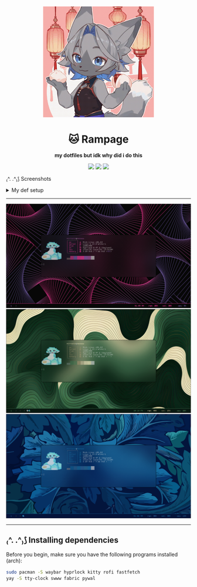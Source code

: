 <p align="center">
  <img src="examples/okay.gif" alt="Rampage" width="60%">
</p>

<h1 align="center">🐱 Rampage</h1>

<p align="center">
  <b>my dotfiles but idk why did i do this</b>  
</p>

<p align="center">
  <img src="https://img.shields.io/github/repo-size/mirroxin/rampage?style=for-the-badge">
  <img src="https://img.shields.io/github/last-commit/mirroxin/rampage?style=for-the-badge">
  <img src="https://img.shields.io/badge/Silly-True🤑-blue?style=for-the-badge">
</p>


 ₍^. .^₎⟆ Screenshots  
<details>
  <summary>My def setup</summary>
  <img src="examples/w.png" alt="Пример изображения">
  <img src="examples/ww.png" alt="Пример изображения">
  <img src="examples/www.png" alt="Пример изображения">
  <img src="examples/wwww.png" alt="Пример изображения">
  <img src="examples/wwwww.png" alt="Пример изображения">
</details>

---

<p align="center">
  <img src="examples/2.png" alt="Пример изображения">
  <img src="examples/4.png" alt="Пример изображения">
  <img src="examples/3.png" alt="Пример изображения">
</p>

---

## ₍^. .^₎⟆ Installing dependencies
Before you begin, make sure you have the following programs installed (arch):
```bash
sudo pacman -S waybar hyprlock kitty rofi fastfetch
yay -S tty-clock swww fabric pywal
